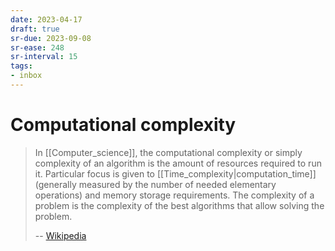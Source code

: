 ```yaml
---
date: 2023-04-17
draft: true
sr-due: 2023-09-08
sr-ease: 248
sr-interval: 15
tags:
- inbox
---
```


# Computational complexity

> In [[Computer_science]], the computational complexity or simply complexity of
> an algorithm is the amount of resources required to run it. Particular focus
> is given to [[Time_complexity|computation_time]](generally measured by the
> number of needed elementary operations) and memory storage requirements. The
> complexity of a problem is the complexity of the best algorithms that allow
> solving the problem.
>
> -- [Wikipedia](https://en.wikipedia.org/wiki/Computational_complexity)